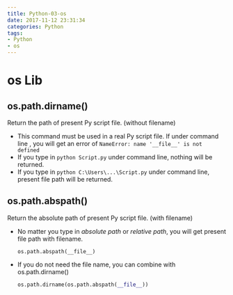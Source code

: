 ```yaml
---
title: Python-03-os
date: 2017-11-12 23:31:34
categories: Python
tags:
- Python
- os
---
```


# os Lib

## os.path.dirname()

Return the path of present Py script file. (without filename)

- This command must be used in a real Py script file. If under command line , you will get an error of  `NameError: name '__file__' is not defined`
- If you type in  `python Script.py` under command line, nothing will be returned.
- If you type in  `python C:\Users\...\Script.py` under command line, present file path will be returned.

## os.path.abspath()

Return the absolute path of present Py script file. (with filename)

- No matter you type in *absolute path* or *relative path*, you will get present file path with filename.

  ```
  os.path.abspath(__file__)
  ```

- If you do not need the file name, you can combine with os.path.dirname()

  ```python
  os.path.dirname(os.path.abspath(__file__))
  ```

